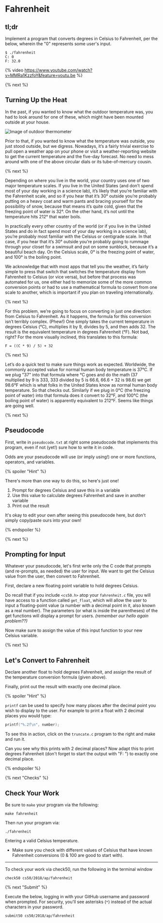 # Fahrenheit

## tl;dr

Implement a program that converts degrees in Celsius to Fahrenheit, per the below, wherein the "0" represents some user's input.

```
$ ./fahrenheit
C: 0
F: 32.0
```

{% video https://www.youtube.com/watch?v=MMRa1KzzfoY&feature=youtu.be %}

{% next %}

## Turning Up the Heat

In the past, if you wanted to know what the outdoor temperature was, you had to look around for one of these, which might have been mounted outside at your house.

![Image of outdoor thermometer](https://images-na.ssl-images-amazon.com/images/I/71qi9k9byRL._SL1500_.jpg)

Prior to that, if you wanted to know what the temperature was outside, you just stood outside, but we digress. Nowadays, it’s a fairly trivial exercise to pull open a weather app on your phone or visit a weather-reporting website to get the current temperature and the five-day forecast. No need to mess around with one of the above circular dials or its tube-of-mercury cousin.

{% next %}

Depending on where you live in the world, your country uses one of two major temperature scales. If you live in the United States (and don’t spend most of your day working in a science lab), it’s likely that you’re familiar with the Fahrenheit scale, and so if you hear that it’s 30° outside you’re probably putting on a heavy coat and warm pants and bracing yourself for the possibility of snow, because that means it’s quite cold, given that the freezing point of water is 32°. On the other hand, it’s not until the temperature hits 212° that water boils.

In practically every other country of the world (or if you live in the United States and do in fact spend most of your day working in a science lab), you’re probably most familiar with the Celsius or centigrade scale. In that case, if you hear that it’s 30° outside you’re probably going to rummage through your closet for a swimsuit and put on some sunblock, because it’s a beautiful beach day. On the Celsius scale, 0° is the freezing point of water, and 100° is the boiling point.

We acknowledge that with most apps that tell you the weather, it’s fairly simple to press that switch that switches the temperature display from Fahrenheit to Celsius (or vice versa), but before that process was automated for us, one either had to memorize some of the more common conversion points or had to use a mathematical formula to convert from one scale to another, which is important if you plan on traveling internationally.

{% next %}

For this problem, we’re going to focus on converting in just one direction: from Celsius to Fahrenheit. As it happens, the formula for this conversion isn’t terribly complex. (Phew!) One simply takes the current temperature in degrees Celsius (°C), multiplies it by 9, divides by 5, and then adds 32. The result is the equivalent temperature in degrees Fahrenheit (°F). Not bad, right? For the more visually inclined, this translates to this formula:

```
F = ((C * 9) / 5) + 32
```

{% next %}

Let’s do a quick test to make sure things work as expected. Worldwide, the commonly accepted value for normal human body temperature is 37°C. If we plug "37" into that formula where °C goes and do the math (37 multiplied by 9 is 333, 333 divided by 5 is 66.6, 66.6 + 32 is 98.6) we get 98.6°F which is what folks in the United States know as normal human body temperature. So that checks out. Similarly if we plug in 0°C (the freezing point of water) into that formula does it convert to 32°F, and 100°C (the boiling point of water) is apparently equivalent to 212°F. Seems like things are going well.

{% next %}

## Pseudocode

First, write in `pseudocode.txt` at right some pseudocode that implements this program, even if not (yet!) sure how to write it in code.

Odds are your pseudocode will use (or imply using!) one or more functions, operators, and variables.

{% spoiler "Hint" %}

There's more than one way to do this, so here's just one!

1. Prompt for degrees Celsius and save this in a variable
2. Use this value to calculate degrees Fahrenheit and save in another variable
3. Print out the result

It's okay to edit your own after seeing this pseudocode here, but don't simply copy/paste ours into your own!

{% endspoiler %}

{% next %}

## Prompting for Input

Whatever your pseudocode, let's first write only the C code that prompts (and re-prompts, as needed) the user for input. We want to get the Celsius value from the user, then convert to Fahrenheit.

First, declare a new floating point variable to hold degrees Celsius.

Do recall that if you include `<cs50.h>` atop your `fahrenheit.c` file, you will have access to a function called `get_float`, which will allow the user to input a floating-point value (a number with a decimal point in it, also known as a real number). The parameters (or what is inside the parentheses) of the get functions will display a prompt for users. *(remember our hello again problem??)*

Now make sure to assign the value of this input function to your new Celsius variable.

{% next %}

## Let's Convert to Fahrenheit

Declare another float to hold degrees Fahrenheit, and assign the result of the temperature conversion formula (given above).

Finally, print out the result with exactly one decimal place.

{% spoiler "Hint" %}

`printf` can be used to specify how many places after the decimal point you wish to display to the user. For example to print a float with 2 decimal places you would type:

```c
printf("%.2f\n", number);
```

To see this in action, click on the `truncate.c` program to the right and make and run it.

Can you see why this prints with 2 decimal places? Now adapt this to print degrees Fahrenheit (don't forget to start the output with "F: ") to exactly one decimal place.

{% endspoiler %}

{% next "Checks" %}

## Check Your Work

Be sure to `make` your program via the following:

```
make fahrenheit
```

Then run your program via:

```
./fahrenheit
```

Entering a valid Celsius temperature.

- Make sure you check with different values of Celsius that have known Fahrenheit conversions (0 & 100 are good to start with).

---

To check your work via check50, run the following in the terminal window

```
check50 cs50/2018/ap/fahrenheit
```

{% next "Submit" %}

Execute the below, logging in with your GitHub username and password when prompted. For security, you'll see asterisks (`*`) instead of the actual characters in your password.

```
submit50 cs50/2018/ap/fahrenheit
```
